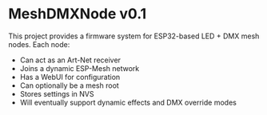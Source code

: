 # MeshDMXNode v0.1

This project provides a firmware system for ESP32-based LED + DMX mesh nodes. Each node:

- Can act as an Art-Net receiver
- Joins a dynamic ESP-Mesh network
- Has a WebUI for configuration
- Can optionally be a mesh root
- Stores settings in NVS
- Will eventually support dynamic effects and DMX override modes
